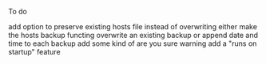 To do

add option to preserve existing hosts file instead of overwriting
either make the hosts backup functing overwrite an existing backup or append date and time to each backup
add some kind of are you sure warning
add a "runs on startup" feature
